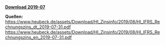 [**Download 2019-07**](https://downgit.github.io/#/home?url=https://github.com/GeorgGoldbach/Zinsarchiv/tree/master/2019-07)

**Quellen:**
https://www.heubeck.de/assets/Download/HI_Zinsinfo/2019/08/HI_IFRS_Rechnungszins_dt_2019-07-31.pdf
https://www.heubeck.de/assets/Download/HI_Zinsinfo/2019/08/HI_IFRS_Rechnungszins_en_2019-07-31.pdf
